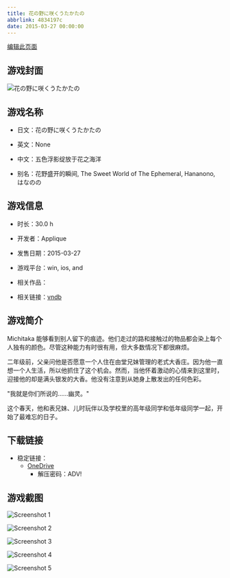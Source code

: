 ```yaml
---
title: 花の野に咲くうたかたの
abbrlink: 4834197c
date: 2015-03-27 00:00:00
---
```

[编辑此页面](https://github.com/ACG-3/ADV3-source/blob/main/source/_posts/games/%E8%8A%B1%E3%81%AE%E9%87%8E%E3%81%AB%E5%92%B2%E3%81%8F%E3%81%86%E3%81%9F%E3%81%8B%E3%81%9F%E3%81%AE.md)

## 游戏封面

![花の野に咲くうたかたの](https://pan.timero.xyz/onedrive/img_lib_001/%E8%8A%B1%E3%81%AE%E9%87%8E%E3%81%AB%E5%92%B2%E3%81%8F%E3%81%86%E3%81%9F%E3%81%8B%E3%81%9F%E3%81%AE_cover.avif)


## 游戏名称

- 日文：花の野に咲くうたかたの
- 英文：None
- 中文：五色浮影绽放于花之海洋

- 别名：花野盛开的瞬间, The Sweet World of The Ephemeral, Hananono, はなのの


## 游戏信息

- 时长：30.0 h
- 开发者：Applique
- 发售日期：2015-03-27
- 游戏平台：win, ios, and
- 相关作品：

- 相关链接：[vndb](https://vndb.org/v16193)


## 游戏简介

Michitaka 能够看到别人留下的痕迹。他们走过的路和接触过的物品都会染上每个人独有的颜色。尽管这种能力有时很有用，但大多数情况下都很麻烦。

二年级前，父亲问他是否愿意一个人住在由堂兄妹管理的老式大香庄。因为他一直想一个人生活，所以他抓住了这个机会。然而，当他怀着激动的心情来到这里时，迎接他的却是满头银发的大香。他没有注意到从她身上散发出的任何色彩。

"我就是你们所说的......幽灵。"

这个春天，他和表兄妹、儿时玩伴以及学校里的高年级同学和低年级同学一起，开始了最难忘的日子。




## 下载链接

- 稳定链接：
    - [OneDrive](https://pan.timero.xyz/onedrive/adv_lib_001/%E8%8A%B1%E3%81%AE%E9%87%8E%E3%81%AB%E5%92%B2%E3%81%8F%E3%81%86%E3%81%9F%E3%81%8B%E3%81%9F%E3%81%AE)
        - 解压密码：ADV!



## 游戏截图


![Screenshot 1](https://pan.timero.xyz/onedrive/img_lib_001/%E8%8A%B1%E3%81%AE%E9%87%8E%E3%81%AB%E5%92%B2%E3%81%8F%E3%81%86%E3%81%9F%E3%81%8B%E3%81%9F%E3%81%AE_Screenshot_1.avif)

![Screenshot 2](https://pan.timero.xyz/onedrive/img_lib_001/%E8%8A%B1%E3%81%AE%E9%87%8E%E3%81%AB%E5%92%B2%E3%81%8F%E3%81%86%E3%81%9F%E3%81%8B%E3%81%9F%E3%81%AE_Screenshot_2.avif)

![Screenshot 3](https://pan.timero.xyz/onedrive/img_lib_001/%E8%8A%B1%E3%81%AE%E9%87%8E%E3%81%AB%E5%92%B2%E3%81%8F%E3%81%86%E3%81%9F%E3%81%8B%E3%81%9F%E3%81%AE_Screenshot_3.avif)

![Screenshot 4](https://pan.timero.xyz/onedrive/img_lib_001/%E8%8A%B1%E3%81%AE%E9%87%8E%E3%81%AB%E5%92%B2%E3%81%8F%E3%81%86%E3%81%9F%E3%81%8B%E3%81%9F%E3%81%AE_Screenshot_4.avif)

![Screenshot 5](https://pan.timero.xyz/onedrive/img_lib_001/%E8%8A%B1%E3%81%AE%E9%87%8E%E3%81%AB%E5%92%B2%E3%81%8F%E3%81%86%E3%81%9F%E3%81%8B%E3%81%9F%E3%81%AE_Screenshot_5.avif)

